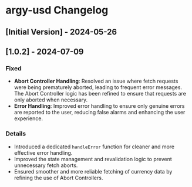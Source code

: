 # argy-usd Changelog

## [Initial Version] - 2024-05-26

## [1.0.2] - 2024-07-09

### Fixed

- **Abort Controller Handling**: Resolved an issue where fetch requests were being prematurely aborted, leading to frequent error messages. The Abort Controller logic has been refined to ensure that requests are only aborted when necessary.
- **Error Handling**: Improved error handling to ensure only genuine errors are reported to the user, reducing false alarms and enhancing the user experience.

### Details

- Introduced a dedicated `handleError` function for cleaner and more effective error handling.
- Improved the state management and revalidation logic to prevent unnecessary fetch aborts.
- Ensured smoother and more reliable fetching of currency data by refining the use of Abort Controllers.
